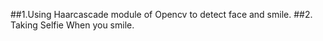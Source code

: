 ##1.Using Haarcascade module of Opencv to detect face and smile.
##2. Taking Selfie When you smile.
